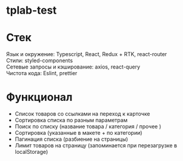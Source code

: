# tplab-test

# Стек
Язык и окружение: Typescript, React, Redux + RTK, react-router</br>
Стили: styled-components</br>
Сетевые запросы и кэширование: axios, react-query</br>
Чистота кода: Eslint, prettier</br>

# Функционал
- Список товаров со ссылками на переход к карточке
- Сортировка списка по разным параметрам
- Поиск по списку (название товара / категория / прочее )
- Сортировка (указанные в макете + по категории)
- Пагинация списка (разбиение на страницы)
- Лимит товаров на страницу (запоминается при перезагрузке в localStorage)
